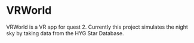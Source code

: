 # VRWorld
VRWorld is a VR app for quest 2.
Currently this project simulates the night sky by taking data from the HYG Star Database.
